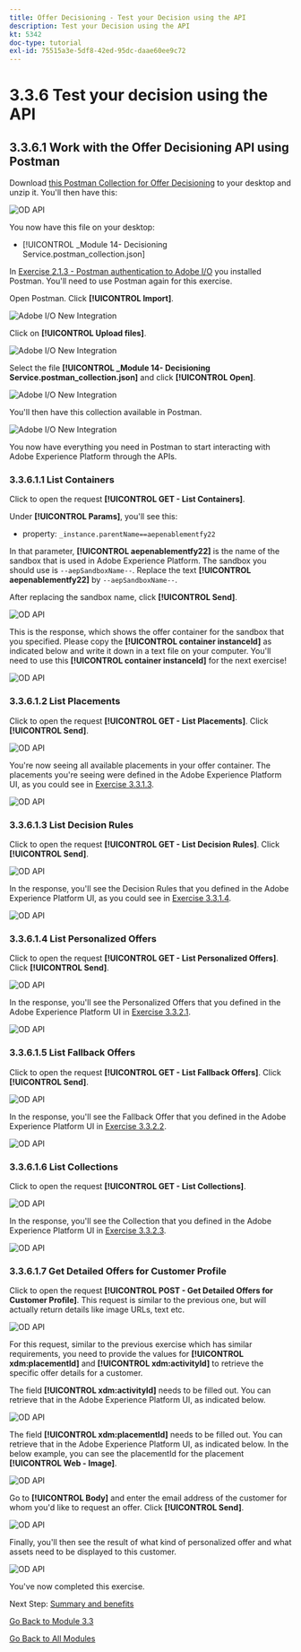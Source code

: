 ```yaml
---
title: Offer Decisioning - Test your Decision using the API
description: Test your Decision using the API
kt: 5342
doc-type: tutorial
exl-id: 75515a3e-5df8-42ed-95dc-daae60ee9c72
---
```

# 3.3.6 Test your decision using the API

## 3.3.6.1 Work with the Offer Decisioning API using Postman

Download [this Postman Collection for Offer Decisioning](./../../../assets/postman/postman_offer-decisioning.zip) to your desktop and unzip it. You'll then have this:

![OD API](./images/unzip.png)

You now have this file on your desktop:

- [!UICONTROL _Module 14- Decisioning Service.postman_collection.json]

In [Exercise 2.1.3 - Postman authentication to Adobe I/O](./../../../modules/rtcdp-b2c/module2.1/ex3.md) you installed Postman. You'll need to use Postman again for this exercise.

Open Postman. Click **[!UICONTROL Import]**.

![Adobe I/O New Integration](./images/postmanui.png)

Click on **[!UICONTROL Upload files]**.

![Adobe I/O New Integration](./images/pm1.png)

Select the file **[!UICONTROL _Module 14- Decisioning Service.postman_collection.json]** and click **[!UICONTROL Open]**.

![Adobe I/O New Integration](./images/pm2.png)

You'll then have this collection available in Postman.

![Adobe I/O New Integration](./images/pm3.png)

You now have everything you need in Postman to start interacting with Adobe Experience Platform through the APIs.

### 3.3.6.1.1 List Containers

Click to open the request **[!UICONTROL GET - List Containers]**. 

Under **[!UICONTROL Params]**, you'll see this: 

- property: `_instance.parentName==aepenablementfy22`

In that parameter, **[!UICONTROL aepenablementfy22]** is the name of the sandbox that is used in Adobe Experience Platform. The sandbox you should use is `--aepSandboxName--`. Replace the text **[!UICONTROL aepenablementfy22]** by `--aepSandboxName--`.

After replacing the sandbox name, click **[!UICONTROL Send]**.

![OD API](./images/api2.png)

This is the response, which shows the offer container for the sandbox that you specified. Please copy the **[!UICONTROL container instanceId]** as indicated below and write it down in a text file on your computer. You'll need to use this **[!UICONTROL container instanceId]** for the next exercise!

![OD API](./images/api3.png)

### 3.3.6.1.2 List Placements

Click to open the request **[!UICONTROL GET - List Placements]**. Click **[!UICONTROL Send]**.

![OD API](./images/api4.png)

You're now seeing all available placements in your offer container. The placements you're seeing were defined in the Adobe Experience Platform UI, as you could see in [Exercise 3.3.1.3](./ex1.md).

![OD API](./images/api5.png)

### 3.3.6.1.3 List Decision Rules

Click to open the request **[!UICONTROL GET - List Decision Rules]**. Click **[!UICONTROL Send]**.

![OD API](./images/api6.png)

In the response, you'll see the Decision Rules that you defined in the Adobe Experience Platform UI, as you could see in [Exercise 3.3.1.4](./ex1.md).

![OD API](./images/api7.png)

### 3.3.6.1.4 List Personalized Offers

Click to open the request **[!UICONTROL GET - List Personalized Offers]**. Click **[!UICONTROL Send]**.

![OD API](./images/api8.png)

In the response, you'll see the Personalized Offers that you defined in the Adobe Experience Platform UI in [Exercise 3.3.2.1](./ex2.md).

![OD API](./images/api9.png)

### 3.3.6.1.5 List Fallback Offers

Click to open the request **[!UICONTROL GET - List Fallback Offers]**. Click **[!UICONTROL Send]**.

![OD API](./images/api10.png)

In the response, you'll see the Fallback Offer that you defined in the Adobe Experience Platform UI in [Exercise 3.3.2.2](./ex2.md).

![OD API](./images/api11.png)

### 3.3.6.1.6 List Collections

Click to open the request **[!UICONTROL GET - List Collections]**.

![OD API](./images/api12.png)

In the response, you'll see the Collection that you defined in the Adobe Experience Platform UI in [Exercise 3.3.2.3](./ex2.md).

![OD API](./images/api13.png)

### 3.3.6.1.7 Get Detailed Offers for Customer Profile

Click to open the request **[!UICONTROL POST - Get Detailed Offers for Customer Profile]**. This request is similar to the previous one, but will actually return details like image URLs, text etc.

![OD API](./images/api23.png)

For this request, similar to the previous exercise which has similar requirements, you need to provide the values for **[!UICONTROL xdm:placementId]** and **[!UICONTROL xdm:activityId]** to retrieve the specific offer details for a customer.

The field **[!UICONTROL xdm:activityId]** needs to be filled out. You can retrieve that in the Adobe Experience Platform UI, as indicated below.

![OD API](./images/activityid.png)

The field **[!UICONTROL xdm:placementId]** needs to be filled out. You can retrieve that in the Adobe Experience Platform UI, as indicated below. In the below example, you can see the placementId for the placement **[!UICONTROL Web - Image]**.

![OD API](./images/placementid.png)

Go to **[!UICONTROL Body]** and enter the email address of the customer for whom you'd like to request an offer. Click **[!UICONTROL Send]**.

![OD API](./images/api24.png)

Finally, you'll then see the result of what kind of personalized offer and what assets need to be displayed to this customer.

![OD API](./images/api25.png)

You've now completed this exercise.

Next Step: [Summary and benefits](./summary.md)

[Go Back to Module 3.3](./offer-decisioning.md)

[Go Back to All Modules](./../../../overview.md)
